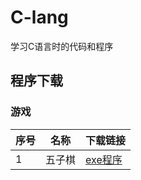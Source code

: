 # C-lang
学习C语言时的代码和程序
## 程序下载
### 游戏
| 序号 | 名称 | 下载链接 |
| ---- | ---- | -------  |
| 1 | 五子棋 | [exe程序](https://github.com/LoosePrince/C-lang/releases/download/%E4%BA%94%E5%AD%90%E6%A3%8B1.0/1.0.exe) |
